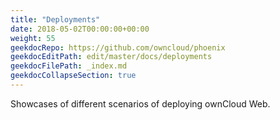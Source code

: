 ```yaml
---
title: "Deployments"
date: 2018-05-02T00:00:00+00:00
weight: 55
geekdocRepo: https://github.com/owncloud/phoenix
geekdocEditPath: edit/master/docs/deployments
geekdocFilePath: _index.md
geekdocCollapseSection: true
---
```


Showcases of different scenarios of deploying ownCloud Web.
